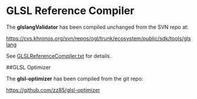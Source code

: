 
# GLSL Reference Compiler

The **glslangValidator** has been compiled unchanged from the SVN repo at:

https://cvs.khronos.org/svn/repos/ogl/trunk/ecosystem/public/sdk/tools/glslang

See [GLSLReferenceCompiler.txt](GLSLReferenceCompiler.txt) for details.

##GLSL Optimizer

The **glsl-optimizer** has been compiled from the git repo:

https://github.com/zz85/glsl-optimizer